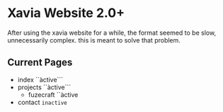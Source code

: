 # Xavia Website 2.0+
After using the xavia website for a while, the format seemed to be slow, unnecessarily complex. this is meant to solve that problem.


## Current Pages
- index ``àctive```
- projects ``àctive```
  - fuzecraft ``àctive
- contact ```inactive```
